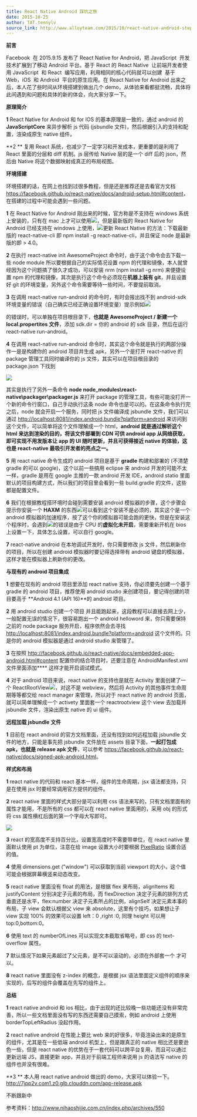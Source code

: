```yaml
---
title: React Native Android 踩坑之旅
date: 2015-10-25
author: TAT.tennylv
source_link: http://www.alloyteam.com/2015/10/react-native-android-steps-on-tour/
---
```


<!-- {% raw %} - for jekyll -->

**前言**

Facebook  在 2015.9.15 发布了 React Native for Android，把 JavaScript  开发技术扩展到了移动 Android 平台。基于 React 的 React Native  让前端开发者使用 JavaScript  和 React  编写应用，利用相同的核心代码就可以创建  基于 Web，iOS  和 Android  平台的原生应用。在 React Native for Android 出来之后，本人花了些时间从环境搭建到做出几个 demo，从体验来看都挺流畅，具体将此间遇到和问题和具体的新的体会，向大家分享一下。

**原理简介**

**1** React Native for Android 和 for IOS 的基本原理是一致的，通过 android 的 **JavaScriptCore** 来异步解析 js 代码 (jsbundle 文件)，然后根据引入的支持和配置，渲染成原生 native 组件。

**2 ** 复用 React 系统，也减少了一定学习和开发成本，更重要的是利用了 React 里面的分层和 diff 机制。js 层传给 Native 层的是一个 diff 后的 json，然后由 Native 将这个数据映射成真正的布局视图。

**环境搭建**

环境搭建的话，在网上也找到过很多教程，但是还是推荐还是去看官方文档 <https://facebook.github.io/react-native/docs/android-setup.html#content>，在搭建的过程中可能会遇到一些问题。

**1** 在 React Native for Android 刚出来的时候，官方称是不支持在 windows 系统上安装的，只有在 mac 上才可以使用![](http://7jpp2v.com1.z0.glb.clouddn.com/1.png)，但是最新版的 React Native for Android 已经支持在 windows 上使用，![](http://7jpp2v.com1.z0.glb.clouddn.com/2.png)更新 React Native 的方法：下载最新版的 react-native-cli 即 npm install -g react-native-cli，并且保证 node 是最新版的即 > 4.0。

**2** 在执行 react-native init AwesomeProject 命令时，由于这个命令会去下载一些 node module 所以要根据自己的实际情况设置 npm 的代理和镜像，本人就曾经因为这个问题搞了很久才成功，可以安装 nrm (npm install -g nrm) 来便捷设置 npm 的代理和镜像，其次是执行这个命令必须现在**机器上装有 git**，并且设置好 git 的环境变量，另外这个命令需要等待一些时间，不要提前取消。

**3** 在调用 react-native run-android 的命令时，有时会报出找不到 android-sdk 环境变量的错误（自己确实已经正确设置环境变量）提示例如![](http://7jpp2v.com1.z0.glb.clouddn.com/33.png)

的错误时，可以单独在项目根目录下，**也就是 AwesomeProject / 新建一个 local.propertites 文件**，添加 sdk.dir = 你的 android 的 sdk 目录，然后在运行 react-native run-android。

**4** 在调用 react-native run-android 命令时，其实这个命令就是执行的两部分操作一是是构建你的 android 项目并生成 apk，另外一个是打开 react-native 的 package 管理工具同时编译你的 js 文件，其实可以在项目根目录的 package.json 下找到

![](http://7jpp2v.com1.z0.glb.clouddn.com/44.png)

其实是执行了另外一条命令 **node node_modules\\react-native\\packager\\packager.js** 来打开 package 的管理工具，有些可能没打开一个新的命令行窗口，自己手动执行这条 node 命令也是可以的。在这条命令执行完之后，node 就会开启一个服务，同时把 js 文件编译成 jsbundle 文件，我们可以通过 <http://localhost:8081/index.android.bundle?platform=android> 来访问到这个文件，可以简单将这个文件理解成一个 html，**android 就是通过解析这个 html 来达到渲染的目的，将该文件部署到 CDN 可供 android app 从网络获取，即可实现不用发版本让 app 的 UI 随时更新，并且可获得接近 native 的体验，这也是 react-native 最吸引开发者的亮点之一。**

**5** 用 react native 命令生成的 android 项目是基于 **gradle** 构建和部署的 (不清楚 gradle 的可以 google)，这个以前一些搞用 eclipse 来 android 开发的可能不太一样，gradle 是用在 google 主推的一款 android 开发 IDE，android statio 里面默认的项目构建方式，所以我们的项目里会看到一些 build.gradle 的文件，这些都是配置文件。

**6** 我们在根据教程搭环境时会碰到需要安装 android 模拟器的步骤，这个步骤会提示你安装一个 **HAXM** 的东西![](http://7jpp2v.com1.z0.glb.clouddn.com/55.png)可以看到这个安装不是必须的，其实这个是一个 android 模拟器的加速程序，按了这个你的模拟器可能会跑的更快，但是在安装这个程序时，会遇到![](http://7jpp2v.com1.z0.glb.clouddn.com/66.png)的错误是由于 CPU 的**虚拟化未开启**，需要重新开机在 bios 上设置一下，具体怎么设置，可以自行 google。

**7** react-native android 在本地调试开发时，你只需要修改 js 文件，然后刷新你的项目，所以在创建 android 模拟器时要记得选择带有 android 键盘的模拟器，这样才能在模拟器上刷新你的更改。

**与现有的 android 项目集成**

**1** 想要在现有的 android 项目里添加 react native 支持，你必须要先创建一个基于 gradle 的 android 项目，推荐使用 android studio 来创建项目，要记得创建的项目要高于 **Android 4.1 (API 16)**的 android 项目。

**2** 用 android studio 创建一个项目 并且能跑起来，这段教程可以直接去网上少，一般配置无误的情况下，很容易跑出一个 android helloword 来，你只需要保持之前的 node package 服务开启，程序依然会去寻找 <http://localhost:8081/index.android.bundle?platform=android> 这个文件的。只是你的 android 模拟器是通过 android studio 来管理了。

**3** 在按照 <http://facebook.github.io/react-native/docs/embedded-app-android.html#content> 配置你的结合项目时，还要注意在 AndroidManifest.xml 文件里面添加**<activity android:name="com.facebook.react.devsupport.DevSettingsActivity" />** 这样才能开启调试模式。

**4** 对于 android 项目来说，react native 的支持也是就在 Activity 里面创建了一个 ReactRootView![](http://7jpp2v.com1.z0.glb.clouddn.com/77.png)，对这不是 webview，然后将 Activity 的其他事件生命周期等等都交给 react manager 来管理，所以对于 react native 的 android 页面，就可以简单理解成一个 activety 里面套一个 reactrootview 这个 view 去加载并 jsbundle 文件，渲染出原生 native 的 ui 组件。

**远程加载 jsbundle 文件**

**1** 目前在 react android 的官方文档里面，还没有找到如何远程加载 jsbundle 文件的地方，只能是事先把 jsbundle 文件放在 assets 目录下面，**一起打包成 apk，也就是 release apk 文件**，可以参考 <https://facebook.github.io/react-native/docs/signed-apk-android.html>。

**样式和布局**

**1** react native 的代码和 react 基本一样，组件的生命周期，jsx 语法都支持，只是在使用 jsx 时要经常调用官方提供的组件。

**2** react native 里面的样式大部分是可以利用 css 语法来写的，只有文档里面有的属性才能用，不是所有的 css 都可以在 react native 里面用的，采用 obj 的形式将 css 属性横杠后面的第一个字母大写即可。

![](http://7jpp2v.com1.z0.glb.clouddn.com/88.png)

**3** react 的宽高度不支持百分比，设置宽高度时不需要带单位，在 react native 里面默认使用 pt 为单位，注意在给 image 设置大小时要根据 [PixelRatio](https://facebook.github.io/react-native/docs/pixelratio.html#content) 设置合适的值。

**4** 使用 dimensions.get ("window") 可以获取到当前 viewport 的大小，这个值可能会根据屏幕横竖来动态改变。

**5** react native 里面没有 float 的用法，是根据 flex 来布局，alignItems 和 justifyContent 分别决定子元素的布局，而 flexDirection 决定子元素的排列方式垂直还是水平，flex:number 决定子元素所占的比例，alignSelf 决定元素本事的布局，子 view 会默认根据父 view 来 absolute，这里有个技巧，如果想让子 view 实现 100% 的效果可以设置 left：0 ,right :0, 同理 height 可以用 top:0,bottom:0。

**6** 使用 text 的 numberOfLines 可以实现文本截取省略号，即 css 的 text-overflow 属性。

**7** 默认情况下如果元素超过了父元素，是不可以滚动的，必须在外部套一个<ScrollView> 才可以。

**8** react native 里面没有 z-index 的概念，是根据 jsx 语法里面定义组件的顺序来实现的，后写的组件会覆盖在先写的组件上。

**总结**

**1** react native android 和 ios 相比，由于出现的还比较晚一些功能还没有非常完善，所以一些文档里面没有写的东西还需要自己摸索，例如 android 上使用 borderTopLeftRadius 没起作用。

**2** react native android 在性能上要比 web 来的好很多，毕竟渲染出来的是原生的组件，尤其是在一些低端 android 机型上，但是跟真正的 native 相比还是要逊色一些，但是 react native 的优势在于一套代码可以跨平台复用，而且可以通过更新远端 JS，直接更新 app，并且对于前端工程师来说用 js 的语法写 native 的组件也并没有很难。

**3 ** 本人用 react native android 做出的 demo，大家可以体验一下。<http://7jpp2v.com1.z0.glb.clouddn.com/app-release.apk>

不断跟新中

参考资料：<http://www.nihaoshijie.com.cn/index.php/archives/550>


<!-- {% endraw %} - for jekyll -->